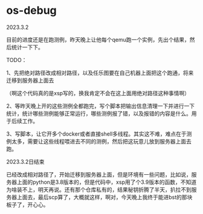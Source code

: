 # os-debug

2023.3.2

目前的进度还是在跑测例，昨天晚上让他每个qemu跑一个实例，先出个结果，然后统计一下下。

TODO：

1、先把绝对路径改成相对路径，以及任乐图要在自己机器上面把这个跑通，将来迁移到服务器上面去

（啊这个代码真的是xsp写的，换我肯定不会在这上面用绝对路径这种事情啊）

2、等昨天晚上开的这些测例全都跑完，写个脚本把输出信息清理一下并进行一下统计，统计哪些测例能够正常运行，哪些测例报了错，以及报错的内容是什么。用于后续工作。

3、写脚本，让它开多个docker或者直接shell多线程。其实这不难，难点在于测例太多，需要让这些线程喂进去不同的测例，然后把这玩意儿放到服务器上面去跑。

2023.3.2日结束

已经改成相对路径了，开始迁移到服务器上面，但是环境有一些问题，比如说，服务器上面的python是3.8版本的，但是代码中，xsp用了个3.9版本的函数，不知道为啥装不上，明天再说。还有那个仓库私有的，结果秘钥折腾了半天，扒拉不到服务器上面去，最后scp算了，大概就这样，啊对，今天晚上我终于能进bst的那块板子了，开心心。